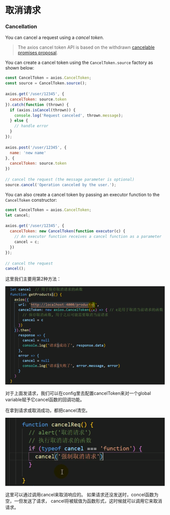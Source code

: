 # 取消请求



### Cancellation

You can cancel a request using a _cancel token_.

> The axios cancel token API is based on the withdrawn [cancelable promises proposal](https://github.com/tc39/proposal-cancelable-promises).

You can create a cancel token using the `CancelToken.source` factory as shown below:

```javascript
const CancelToken = axios.CancelToken;
const source = CancelToken.source();

axios.get('/user/12345', {
  cancelToken: source.token
}).catch(function (thrown) {
  if (axios.isCancel(thrown)) {
    console.log('Request canceled', thrown.message);
  } else {
    // handle error
  }
});

axios.post('/user/12345', {
  name: 'new name'
}, {
  cancelToken: source.token
})

// cancel the request (the message parameter is optional)
source.cancel('Operation canceled by the user.');
```

You can also create a cancel token by passing an executor function to the `CancelToken` constructor:

```javascript
const CancelToken = axios.CancelToken;
let cancel;

axios.get('/user/12345', {
  cancelToken: new CancelToken(function executor(c) {
    // An executor function receives a cancel function as a parameter
    cancel = c;
  })
});

// cancel the request
cancel();
```

这里我们主要用第2种方法：

![](../.gitbook/assets/image%20%28112%29.png)

对于上面发请求，我们可以在config里去配置cancelToken来对一个global variable赋予它cancel函数的回调功能。

在拿到请求或取消成功，都把cancel清空。

![](../.gitbook/assets/image%20%28115%29.png)

这里可以通过调用cancel来取消响应的。 如果请求还没发送时，concel函数为空，一但发送了请求， cancel将被赋值为函数形式，这时候就可以调用它来取消请求。

